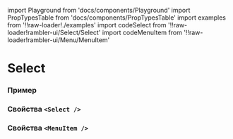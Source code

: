 import Playground from 'docs/components/Playground'
import PropTypesTable from 'docs/components/PropTypesTable'
import examples from '!!raw-loader!./examples'
import codeSelect from '!!raw-loader!rambler-ui/Select/Select'
import codeMenuItem from '!!raw-loader!rambler-ui/Menu/MenuItem'

# Select

### Пример
<Playground code={examples} />

### Свойства `<Select />`
<PropTypesTable code={codeSelect} />

### Свойства `<MenuItem />`
<PropTypesTable code={codeMenuItem} />
